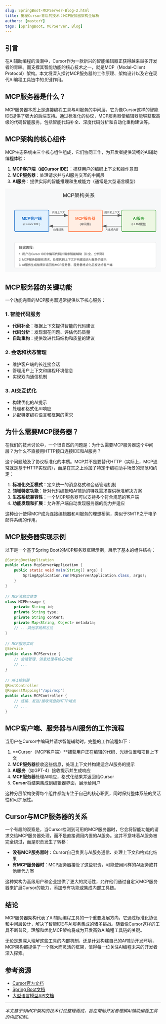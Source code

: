 ```yaml
---
slug: SpringBoot-MCPServer-Blog-2.html
title: 揭秘Cursor背后的技术：MCP服务器架构全解析
authors: [masterY]
tags: [SpringBoot, MCPServer, Blog]
---
```


## 引言

在AI辅助编程的浪潮中，Cursor作为一款新兴的智能编辑器正获得越来越多开发者的青睐。而支撑其智能功能的核心技术之一，就是MCP（Modal-Client Protocol）架构。本文将深入探讨MCP服务器的工作原理、架构设计以及它在现代AI编程工具链中的关键作用。

## MCP服务器是什么？

MCP服务器本质上是连接编程工具与AI服务的中间层，它为像Cursor这样的智能IDE提供了强大的后端支持。通过标准化的协议，MCP服务器使编辑器能够获取高级的代码智能服务，包括智能代码补全、深度代码分析和自动化重构建议等。

## MCP架构的核心组件

MCP生态系统由三个核心组件组成，它们协同工作，为开发者提供流畅的AI辅助编程体验：

1. **MCP客户端（如Cursor IDE）**：捕获用户的编码上下文和操作意图
2. **MCP服务器**：处理请求并与AI服务交互的中间层
3. **AI服务**：提供实际的智能推理和生成能力（通常是大型语言模型）

![MCP架构关系图](img/2025032101-mcp.png)

## MCP服务器的关键功能

一个功能完善的MCP服务器通常提供以下核心服务：

### 1. 智能代码服务

- **代码补全**：根据上下文提供智能的代码建议
- **代码分析**：发现潜在问题、评估代码质量
- **自动重构**：提供改进代码结构和质量的建议

### 2. 会话和状态管理

- 维护客户端的长连接会话
- 管理用户上下文和编程环境信息
- 实现双向通信机制

### 3. AI交互优化

- 构建优化的AI提示
- 处理和格式化AI响应
- 适配特定编程语言和框架的需求

## 为什么需要MCP服务器？

在我们的技术讨论中，一个很自然的问题是：为什么需要MCP服务器这个中间层？为什么不直接用HTTP接口连接IDE和AI服务？

这个问题触及了协议标准化的本质。MCP并不是要替代HTTP（实际上，MCP通常就是基于HTTP实现的），而是在其之上添加了特定于编程助手场景的规范和约定：

1. **标准化交互模式**：定义统一的消息格式和会话管理机制
2. **领域特定功能**：针对代码编辑和AI辅助的特殊需求提供标准解决方案
3. **生态系统兼容性**：一个MCP服务器可以支持多个符合规范的客户端
4. **功能发现和扩展**：允许客户端自动发现服务器的能力并适应

这种设计使得MCP成为连接编辑器和AI服务的理想桥梁，类似于SMTP之于电子邮件系统的作用。

## MCP服务器实现示例

以下是一个基于Spring Boot的MCP服务器框架示例，展示了基本的组件结构：

```java
@SpringBootApplication
public class McpServerApplication {
    public static void main(String[] args) {
        SpringApplication.run(McpServerApplication.class, args);
    }
}

// MCP消息实体类
class MCPMessage {
    private String id;
    private String type;
    private String content;
    private Map<String, Object> metadata;
    // ...其他字段和方法
}

// MCP服务实现
@Service
public class MCPService {
    // 会话管理、消息处理等核心功能
    // ...
}

// API控制器
@RestController
@RequestMapping("/api/mcp")
public class MCPController {
    // 连接、发送/接收消息的HTTP端点
    // ...
}
```

## MCP客户端、服务器与AI服务的工作流程

当用户在Cursor中编码并请求智能辅助时，完整的工作流程如下：

1. **Cursor（MCP客户端）**捕获用户正在编辑的代码、光标位置和项目上下文
2. **MCP服务器**接收这些信息，处理上下文并构建适合AI服务的提示
3. **AI服务**（如GPT-4）接收提示并生成响应
4. **MCP服务器**处理AI响应，格式化结果并返回给Cursor
5. **Cursor**将结果集成到编辑器界面，展示给用户

这种分层架构使得每个组件都能专注于自己的核心职责，同时保持整体系统的灵活性和可扩展性。

## Cursor与MCP服务器的关系

一个有趣的观察是，当Cursor检测到可用的MCP服务器时，它会将智能功能的请求交给MCP服务器处理，而不是直接调用内置的AI服务。这并不意味着AI服务被完全绕过，而是职责发生了转移：

- **没有MCP服务器时**：Cursor自己负责与AI服务通信、处理上下文和格式化结果
- **有MCP服务器时**：MCP服务器接管了这些职责，可能使用同样的AI服务或其他替代方案

这种架构为高级用户和企业提供了更大的灵活性，允许他们通过自定义MCP服务器来扩展Cursor的能力，添加专有功能或集成内部工具链。

## 结论

MCP服务器架构代表了AI辅助编程工具的一个重要发展方向，它通过标准化协议和中间层设计，解决了智能IDE与AI服务集成的诸多挑战。随着像Cursor这样的工具不断普及，理解和优化MCP架构将成为开发高效AI编程工具链的关键。

无论是想深入理解这些工具的内部机制，还是计划构建自己的AI辅助开发环境，MCP架构都提供了一个强大而灵活的框架，值得每一位关注AI编程未来的开发者深入探索。

## 参考资源

- [Cursor官方文档](https://cursor.sh/docs)
- [Spring Boot文档](https://spring.io/projects/spring-boot)
- [大型语言模型API文档](https://platform.openai.com/docs/api-reference)

---

*本文基于对MCP架构的技术讨论整理而成，旨在帮助开发者理解AI辅助编程工具的内部机制。*
